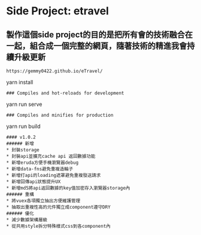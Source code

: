 # Side Project: etravel
## 製作這個side project的目的是把所有會的技術融合在一起，組合成一個完整的網頁，隨著技術的精進我會持續升級更新
```
https://gemmy0422.github.io/eTravel/
```
yarn install
```
### Compiles and hot-reloads for development
```
yarn run serve
```
### Compiles and minifies for production
```
yarn run build
```
#### v1.0.2
###### 新增
* 封裝storage
* 封裝api並擴充cache api 返回數據功能
* 新增eruda方便手機瀏覽器debug
* 新增data-fns避免重複造輪子
* 新增打api的loading遮罩避免重複發送請求
* 新增回傳api狀態提升UX
* 新增md5將api返回數據的key值加密存入瀏覽器storage內
###### 重構
* 將vuex各項獨立抽出方便維護管理
* 抽取出重複性高的元件獨立成component遵守DRY
###### 優化
* 減少數據架構層級
* 從共用style拆分特殊樣式css到各component內
